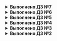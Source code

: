 <details>
<summary><b>Выполнено ДЗ №7</b></summary>

 - [X] Основное ДЗ
 - [X] Задания со * но не все

## В процессе сделано:
 - Установлен nginx-ingress
 - Установлен cert-manager в лабе указан 0.16.1 но он не актуален т.к. происходит генерация сертификата подписанного устаревшим корневым сертификатом. Установлена паследняя версия
 - cert-manager Самостоятельное задание: Создан ClusterIssuer
 - chartmuseum установлен сертификат валидный
 - chartmuseum | Задание со зведой - частично выполнено в harbor
 - harbor установлена последняя версия т.к. та что в задании не запускается, скачан оригинальный values.yaml и прописынны нужные значения. Сертификат выдался валидный.
 - Используем helmfile | Задание со звездой: выполнено
 - Создаем свой helm chart: создан микросервис frontend, шаблонизирован, и добавлен в зависимость к hipster-shop.
 - Создаем свой helm chart | Задание со звездой: вынесен как микросервис Redis и зависимость реализованна через requirements.yaml, работаспособность сохранена
 - Проверка: т.к. поднят harbor у нас, туда были поменщены репы и возможность установки появилась
 - Kubecfg: вынесены сервисы paymentservice и shippingservice. При добавлении libsonnet из домашнего задания не работло т.к. у деплоймента apiVersion указывалось apps/v1beta2, а это уже не работает.
   Поледняя версия тоже не работала. Т.о. была скачана старая версия libsonnet и поправлена локально.
 - Задание со звездой по другим решение на основе jsonnet, не выполнено.
 - Kustomize выполнено

## PR checklist:
 - [X] Выставлен label с темой домашнего задания
</details>

<details>
<summary><b>Выполнено ДЗ №6</b></summary>

 - [X] Основное ДЗ
 - [X] Задания со *

## В процессе сделано:
 - Скопироаны и препенены фаилы minio-statefulset.yaml и minio-headless-service.yaml
 - Создан фаил секретов minio-secrets.yaml и переделан statefulSet на использование секретов.

## Как запустить проект:
 - Применить манифесты kubectl apply -f *.yaml

## Как проверить работоспособность:
 - mc *

## PR checklist:
 - [X] Выставлен label с темой домашнего задания
 - [X] Выставлена метка Review Required
</details>

<details>
<summary><b>Выполнено ДЗ №5</b></summary>

 - [X] Основное ДЗ
 - [X] Задания со *

## В процессе сделано:
 - Добавление проверок Pod - выполнено
   Вопрос для самопроверки: по идее мы имеем дело с микросервисами, и у нас один основной процесс если он не работает то не будет работать все, но у нас может быть бекенд (2 сервиса в одном контейнере) который работает с фронтендом например по unix.socket...
 - Создание объекта Deployment - выполено
   Сомастоятельная работа по Deployment - выполено
 - Добавление сервисов в кластер ( ClusterIP ) - выполнено
 - Включение режима балансировки IPVS - выполнено
 - Установка MetalLB в Layer2-режиме - выполнено
 - Добавление сервиса LoadBalancer - выполнено
 - Установка Ingress-контроллера и прокси ingress-nginx - выполнено
 - Создание правил Ingress - выполнено

## Как запустить проект:
 - Применить манифесты kubectl apply -f *.yaml

## Как проверить работоспособность:
 - curl
 - Веббраузер

## PR checklist:
 - [X] Выставлен label с темой домашнего задания
</details>

<details>
<summary><b>Выполнено ДЗ №4</b></summary>

 - [X] Основное ДЗ

## В процессе сделано:
 - Пункт 1: Созданы и применены манифест файлы для задачи 1;
 - Пункт 2: Созданы и применены манифест файлы для задачи 2;
 - Пункт 3: Созданы и применены манифест файлы для задачи 3;

## Как запустить проект:
 - Применить манифесты kubectl apply -f *.yaml

## Как проверить работоспособность:
 - kubectl get ns
 - kubectl get pods
 - kubectl get sa [-n NameSpace]
 - kubectl describe sa USER
 - kubectl get clusterrole [-n NameSpace]
 - kubectl get role [-n NameSpace]
 - kubectl get clusterrolebindings [-n NameSpace]
 - kubectl get rolebindings [-n NameSpace]
 - kubectl auth can-i VERB pods -A --as system:serviceaccount:default:USER

## PR checklist:
 - [X] Выставлен label с темой домашнего задания
</details>

<details>
<summary><b>Выполнено ДЗ №3</b></summary>

 - [X] Основное ДЗ
 - [X] Задания со *

## В процессе сделано:
 - Пункт 1:
    - Уcтановлен kind
    - Из манифест файла kind-config.yaml развернут кластер
    - Создан манифест файл frontend-replicaset.yaml и проведено тестирование
    - Cоздан манифест файл paymentservice-replicaset.yaml
    - Cоздан манифест файл paymentservice-deployment.yaml и развернут Deployment
    - Проведено обновление образов и пересоздание Pods
    - Проведен откат к передыдущей версии образа.
    - Создан манифес frontend-deployment.yaml и проведено тестирование readinessProde.
  Type     Reason     Age               From               Message
  ----     ------     ----              ----               -------
  Normal   Started    65s               kubelet            Started container server
  Warning  Unhealthy  7s (x5 over 47s)  kubelet            Readiness probe failed: HTTP probe failed with statuscode: 404	

    Контролер ReplicaSet отслеживает только изменеия в ключе replicas и соответсвие запущеных pods и не следит за остальными 
изменениями в манифест файле. Для отслеживания именений замены имиджа, необходимо использовать Deployment.

 - Дополнительное задание 1:
    - Созданы манифест фаqлы: paymentservice-deployment-bg.yaml и paymentservice-deployment-reverse.yaml
    - Протестированы стратегии обновления Deployment: blue-green и Reverse Rolling Update

 - Дополнительное задание 2:
    - Сгенерирован frontend-pod-healthy.yaml
    - После исправления файла frontend-pod-healthy.yaml запущенный pod в статусе Running

 - Дополнительное задание 3:
    - Для деплоя на master nodes необходимо добавить в манифест файл node-exporter-daemonset.yaml
    ключ tolerations и соответствующие параметры.
```	
    tolerations:
      - key: node-role.kubernetes.io/master
        operator: Exists
        effect: NoSchedule	
```

## Как запустить проект:
 - Создать кластер kind create cluster --config kind-config.yaml
 - Создать Pods командой kubectl apply -f *.yaml

## Как проверить работоспособность:
 - Настроить форвардинг портов для pod коммандой: kubectl port-forward --address 0.0.0.0 kubectl port-forward node-exporter-* 9100:9100
 - Выполнить запрос curl localhost:9100/metrics

## PR checklist:
 - [X] Выставлен label с темой домашнего задания
</details>

<details>
<summary><b>Выполнено ДЗ №2</b></summary>

 - [X] Основное ДЗ
 - [X] Задание со *

## В процессе сделано:

 - Пункт 1:
    - Уcтановлен kubectl
    - Установлен minikube
    - Cоздан Dockerfile, в котором описан образ web сервера на nginx
    - Cобран докер образ и размещен в Container Registry Docker Hub
    - Создан манифест файл web-pod.yaml

 - Пункт 2:
    - Собран и загружен образ Hipster Shop
    - Сгенерирован frontend-pod-healthy.yaml
    - После исправления файла frontend-pod-healthy.yaml запущенный pod в статусе Running	

## Как запустить проект:
 - Создать манифест файл web-pod.yaml
 - Создать pod командой kubectl apply -f web-pod.yaml

## Как проверить работоспособность:
 - Настроить форвардинг портов для pod коммандой: kubectl port-forward --address 0.0.0.0 pod/web 8000:8000
 - Перейти по ссылке http://localhost:8000/index.html

## PR checklist:
 - [X] Выставлен label с темой домашнего задания
</details>
